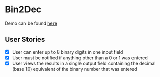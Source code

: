 # Bin2Dec

Demo can be found [here](https://sjamoliddin.github.io/practice-projects/1-beginner/01_bin2dec/index.html)

## User Stories

- [x] User can enter up to 8 binary digits in one input field
- [x] User must be notified if anything other than a 0 or 1 was entered
- [x] User views the results in a single output field containing the decimal (base 10) equivalent of the binary number that was entered
